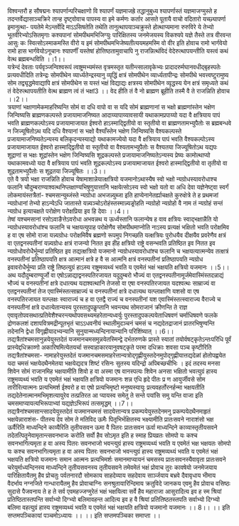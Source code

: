 

  
विश्वन्तरौ ह सौषद्मनः श्यापर्णान्परिचक्षाणो वि श्यापर्णं यज्ञमाजह्रे तद्धानुबुध्य श्यापर्णास्तं यज्ञमाजग्मुस्ते ह तदन्तर्वेद्यासाञ्चक्रिरे तान्ह दृष्ट्वोवाच पापस्य वा इमे कर्मणः कर्तार आसते पूतायै वाचो वदितारो यच्छ्यापर्णा इमानुत्था- पयतेमे मेऽन्तर्वेदि माऽऽसिषतेति तथेति तानुत्थापयाञ्चक्रुस्ते होत्थाप्यमाना रुरुविरे ये तेभ्यो भूतवीरेभ्योऽसितमृगाः कश्यपानां सोमपीथमभिजिग्युः पारिक्षितस्य जनमेजयस्य विकश्यपे यज्ञे तैस्ते तत्र वीरवन्त आसुः कः स्वित्सोऽस्माकमस्ति वीरो य इमं सोमपीथमभिजेष्यतीत्ययमहमस्मि वो वीर इति होवाच रामो भार्गवेयो रामो हास भार्गवेयोऽनूचानः श्यापर्णीं यस्तेषां होत्तिष्ठतामुवाचापि नु राजन्नित्थंविदं वेदेरुत्थापयन्तीति यस्त्वं कथं वेत्थ ब्रह्मबन्धविति ।।1।।  
यत्रेन्दं देवताः पर्यवृञ्जन्विश्वरूपं त्वाष्ट्रमभ्यमंस्त वृत्रमस्तृत यतीन्त्सालावृकेभ्यः प्रादादरुर्मघानवधीद्बृहस्पतेः प्रत्यवधीदिति तत्रेन्द्रः सोमपीथेन व्यार्ध्यतेन्द्रस्यानु व्यृद्धिं क्षत्रं सोमपीथेन व्यार्ध्यतापीन्द्रः सोमपीथे भवत्त्वष्टुरामुष्य सोम तद्व्यृद्धमेवाद्यापि क्षत्रं सोमपीथेन स यस्तं भक्षं विद्याद्यः क्षत्रस्य सोमपीथेन व्यृद्धस्य येन क्षत्रं समृध्यते कथं तं वेदेरुत्थापयतीति वेत्थ ब्राह्मण त्वं तं भक्षां3 ।। वेद हीति तं वै नो ब्राह्मण ब्रूहीति तस्मै वै ते राजन्निति होवाच ।।2।।  
त्रयाणां भक्षाणामेकमाहरिष्यन्ति सोमं वा दधि वापो वा स यदि सोमं ब्राह्मणानां स भक्षो ब्राह्मणांस्तेन भक्षेण जिन्विष्यसि ब्राह्मणकल्पस्ते प्रजायामाजनिष्यत आदाय्यापाय्यावसायी यथाकामप्रपाय्यो यदा वै क्षत्रियाय पापं भवति ब्राह्मणकल्पोऽस्य प्रजायामाजायत ईश्वरो हाऽस्माद्द्वितीयो वा स्तृतीयो वा ब्राह्मणतामभ्युपैतोः स ब्रह्मबन्धवे न जिज्यूषितोऽथ यदि दधि वैश्यानां स भक्षो वैश्याँस्तेन भक्षेण जिन्विष्यसि वैश्यकल्पस्ते प्रजायामाजनिष्यतेऽन्यस्य बलिकृदन्यस्याद्यो यथाकामज्येयो यदा वै क्षत्रियाय पापं भवति वैश्यकल्पोऽस्य प्रजायामाजायत ईश्वरो हास्माद्द्वितीयो वा स्तृतीयो वा वैश्यतामभ्युपैतोः स वैश्यतया जिज्यूषितोऽथ यद्यपः शूद्राणां स भक्षः शूद्रांस्तेन भक्षेण जिन्विष्यसि शूद्रकल्पस्ते प्रजायामाजनिष्यतेऽन्यस्य प्रेष्यः कामोत्थाप्यो यथाकामवध्यो यदा वै क्षत्रियाय पापं भवति शूद्रकल्पोऽस्य प्रजायामाजायत ईश्वरो हास्माद्द्वितीयो वा तृतीयो वा शूद्रतामभ्युपैतोः स शूद्रतया जिज्यूषितः ।।3।।  
एते वै त्रयो भक्षा राजन्निति होवाच येषामाशान्नेयात्क्षत्रियो यजमानोऽथास्यैष स्वो भक्षो न्यग्रोधस्यावरोधाश्च फलानि चौदुम्बराण्याश्वत्थनिप्लक्षाण्यभिषुणुयात्तानि भक्षयेत्सोऽस्य स्वो भक्षो यतो वा अधि देवा यज्ञेनेष्ट्वा स्वर्गं लोकमायंस्तत्रैतां- श्चमसान्युब्जंस्ते न्यग्रोधा अभजन्न्युब्जा इति हाप्येनानेतर्ह्याचक्षते कुरुक्षेत्रे ते ह प्रथमजां न्यग्रोधानां तेभ्यो हाऽन्येऽधि जातास्ते यन्न्यञ्चोऽरोहंस्तस्मान्न्यङ्रोहति न्यग्रोहो न्यग्रोहो वै नाम तं न्यग्रोहं सन्तं न्यग्रोध इत्याचक्षते परोक्षेण परोक्षप्रिया इव हि देवाः ।।4।।  
तेषां यश्चमसानां रसोऽवाङैत्तेऽवरोधा अभवन्नथ य ऊर्ध्वस्तानि फलान्येष ह वाव क्षत्रियः स्वाद्भक्षान्नैति यो न्यग्रोधस्यावरोधांश्च फलानि च भक्षयत्युपाह परोक्षेणैव सोमपीथमाप्नोति नाऽस्य प्रत्यक्षं भक्षितो भवति परोक्षमिव ह वा एष सोमो राजा यन्न्यग्रोधः परोक्षमिवैष ब्रह्मणो रूपमुप निगच्छति यत्क्षत्रियः पुरोधयैव दीक्षयैव प्रवरेणैव क्षत्रं वा एतद्वनस्पतीनां यन्न्यग्रोधः क्षत्रं राजन्यो नितत इव हीह क्षत्रियो राष्ट्रे वसन्भवति प्रतिष्ठित इव नितत इव न्यग्रोधोवरोधैर्भूम्यां प्रतिष्ठित इव तद्यत्क्षत्रियो यजमानो न्यग्रोधस्यावरोधांश्च फलानि च भक्षयत्यात्मन्येव तत्क्षत्रं वनस्पतीनां प्रतिष्ठापयति क्षत्र आत्मानं क्षत्रे ह वै स आत्मनि क्षत्रं वनस्पतीनां प्रतिष्ठापयति न्यग्रोध इवावरोधैर्भूम्या प्रति राष्ट्रे तिष्ठत्युग्रं हाऽस्य राष्ट्रमव्यथ्यं भवति य एवमेतं भक्षं भक्षयति क्षत्रियो यजमानः ।।5।।  
अथ यदौदुम्बराण्यूर्जो वा एषोऽन्नाद्याद्वनस्पतिरजायत यदुदुम्बरो भौज्यं वा एतद्वनस्पतीनामूर्जमेवास्मिंस्तदन्नाद्यं भौज्यं च वनस्पतीनां क्षत्रे दधात्यथ यदाश्वत्थानि तेजसो वा एषा वनस्पतिरजायत यदश्वत्थः साम्राज्यं वा एतद्वनस्पतीनां तेज एवास्मिंस्तत्साम्राज्यं च वनस्पतीनां क्षत्रे दधात्यथ यत्प्लाक्षाणि यशसो वा एष वनस्पतिरजायत यत्प्लक्षः स्वाराज्यं च ह वा एतद्वै राज्यं च वनस्पतीनां यश एवास्मिंस्तत्स्वाराज्य वैराज्ये च वनस्पतीनां क्षत्रे दधात्येतान्यस्य पुरस्तादुपकॢप्तानि भवन्त्यथ सोमराजानं क्रीणन्ति ते राज्ञ एवावृतोपवसथात्प्रतिवेशैश्चरन्त्यथोपवसथ्यमहरेतान्यध्वर्युः पुरस्तादुपकल्पयेताधिषवणं चर्माधिषवणे फलके द्रोणकलशं दशापवित्रमद्रीन्पूतभृतं चाऽऽधवनीयं स्थालीमुदञ्चनं चमसं च नद्यदेतद्राजानं प्रातरभिषुण्वन्ति तदेनानि द्वेधा विगृह्णीयादभ्यन्यानि सुनुयान्मध्यन्दिनायान्यानि परिशिंष्यात् ।।6।।  
तद्यत्रैतांश्चमसानुन्नयेयुस्तदेतं यजमानचमसमुन्नयेतस्मिन्द्वे दर्भतरुणके प्रास्ते स्यातां तयोर्वषट्कृतेऽन्तःपरिधि पूर्वं प्रास्येद्दधिक्राव्णो अकारिषमित्येतयर्चा सस्वाहाकारयानुवषट्कृते परमा दधिक्राः शवसा पञ्च कृष्टीरिति तद्यत्रैतांश्चमसा- नामाहरेयुस्तदेतं यजमानचमसमाहरेत्तान्यत्रोद्गृह्णीयुस्तदेनमुपोद्गृह्णीयात्तद्यदेळां होतोपह्वयेत यदा चमसं भक्षयेदथैनमेतया भक्षयेद्यदत्र शिष्टं रसिनः सुतस्य यदिन्द्रो अपिबच्छचीभिः । इदं तदस्य मनसा शिवेन सोमं राजानमिह भक्षयामीति शिवो ह वा अस्मा एष वानस्पत्यः शिवेन अनसा भक्षितो भवत्युग्रं हास्य राष्ट्रमव्यथ्यं भवति य एवमेतं भक्षं भक्षयति क्षत्रियो यजमानः शन्न एधि हृदे पीतः प्र ण आयुर्जीवसे सोम तारीरित्यात्मनः प्रत्यभिमर्श ईश्वरो ह वा एषो प्रत्यभिमृष्टो मनुष्यस्यायुः प्रत्यवहर्तोरनर्हन्मा भक्षयतीति तद्यदेतेनात्मानमभिमृशत्यायुरेव तत्प्रतिरत आ प्यायस्व समेतु ते सन्ते पयांसि समु यन्ति वाजा इति चमसमाप्यायत्यभिरूपाभ्यां यद्यज्ञेऽभिरूपं तत्समृद्धम् ।।7।।  
तद्यत्रैनांश्चमसान्त्सादयेयुस्तदेतं यजमानचमसं सादयेत्तान्यत्र प्रकम्पयेयुस्तदेनमनु प्रकम्पयेदथैनमाहृतं भक्षयेन्नाराशंस- पीतस्य देव सोम ते मतिविद ऊमैः पितृभिर्भक्षितस्य भक्ष्यामीति प्रातःसवने नाराशंसो भक्ष ऊर्वैरिति माध्यन्दिने काव्यैरिति तृतीयसवन ऊमा वै पितरः प्रातःसवन ऊर्वा माध्यन्दिने काव्यास्तृतीयसवने तदेतत्पितॄनेवामृतान्त्सवनभाजः करोति सर्वो हैव सोऽमृत इति ह स्माह प्रियव्रतः सोमपो यः कश्च सवनभागित्यमृता ह वा अस्य पितरः सवनभाजो भवन्त्युग्रं हास्य राष्ट्रमव्यथ्यं भवति य एवमेतं भक्ष भक्षयतः सोमपो यः कश्च सवनभागित्यमृता ह वा अस्य पितरः सवनभाजो भवन्त्युग्रं हास्य राष्ट्रमव्यथ्यं भवति य एवमेतं भक्षं भक्षयति क्षत्रियो यजमानः समान आत्मनः प्रत्यभिमर्शः समानमाप्यायनं चमसस्य प्रातःसवनस्यैवावृता प्रातःसवने चरेयुर्माध्यन्दिनस्य माध्यन्दिने तृतीयसवनस्य तृतीयसवने तमेवमेतं भक्षं प्रोवाच तुरः कावषेयो जनमेजयाय पारिक्षितायैतमु हैव प्रोचतुः पर्वतनारदौ सोमकाय साहदेव्याय सहदेवाय सार्ञ्जयाय बभ्रवे दैवावृधाय भीमाय वैदर्भाय नग्नजिते गान्धारायैतमु हैव प्रोवाचाग्निः सनश्रुतायारिन्दिमाय क्रतुविदे जानकय एवमु हैव प्रोवाच वसिष्ठः सुदासे पैजवनाय ते ह ते सर्व एवमहज्जग्मुरेतं भक्षं भक्षयित्वा सर्वे हैव महाराजा आसुरादित्य इव ह स्म श्रियां प्रतिष्ठितास्तपन्ति सर्वाभ्यो दिग्भ्यो बलिमावहन्त आदित्य इव ह वै श्रियां प्रतितिष्ठतस्तपति सर्वाभ्यो दिग्भ्यो बलिमा वहत्युग्रं हास्य राष्ट्रमव्यथ्यं भवति य एवमेतं भक्षं भक्षयति क्षत्रियो यजमानो यजमानः ।। 8।। ।। इति सप्तमपञ्चिकायां पञ्चमोऽध्यायः ।। ।। इति सप्तमपञ्चिका समाप्ता ।।  
